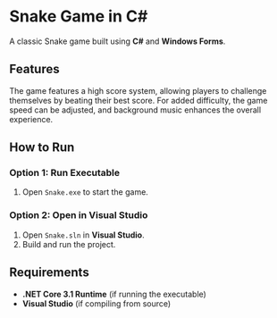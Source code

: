 # Snake Game in C#

A classic Snake game built using **C#** and **Windows Forms**.

## Features

The game features a high score system, allowing players to challenge themselves by beating their best score. For added difficulty, the game speed can be adjusted, and background music enhances the overall experience.

## How to Run

### Option 1: Run Executable
1. Open `Snake.exe` to start the game.

### Option 2: Open in Visual Studio
1. Open `Snake.sln` in **Visual Studio**.
2. Build and run the project.

## Requirements
- **.NET Core 3.1 Runtime** (if running the executable)
- **Visual Studio** (if compiling from source)